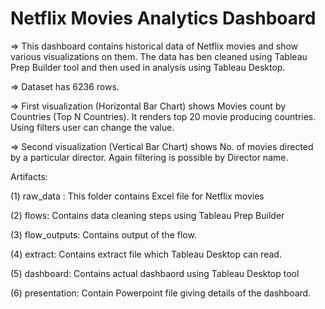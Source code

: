 #  Netflix Movies Analytics Dashboard

=> This dashboard contains historical data of Netflix movies and show various visualizations on them. The data has ben cleaned using Tableau Prep Builder tool and then used in analysis using Tableau Desktop.

=> Dataset has 6236 rows.

=> First visualization (Horizontal Bar Chart)  shows Movies count by Countries (Top N Countries). It renders top 20 movie producing countries. Using filters user can change the value.

=> Second visualization (Vertical Bar Chart) shows No. of movies directed by a particular director. Again filtering is possible by Director name.

Artifacts: 

(1) raw_data : This folder contains Excel file for Netflix movies

(2) flows: Contains data cleaning steps using Tableau Prep Builder

(3) flow_outputs: Contains output of the flow.

(4) extract: Contains extract file which Tableau Desktop can read.

(5) dashboard: Contains actual dashbaord using Tableau Desktop tool

(6) presentation: Contain Powerpoint file giving details of the dashboard.




